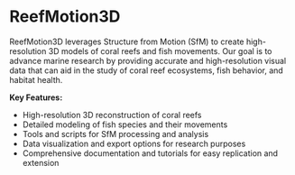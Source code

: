 # ReefMotion3D
ReefMotion3D leverages Structure from Motion (SfM) to create high-resolution 3D models of coral reefs and fish movements. Our goal is to advance marine research by providing accurate and high-resolution visual data that can aid in the study of coral reef ecosystems, fish behavior, and habitat health.

**Key Features:**

- High-resolution 3D reconstruction of coral reefs
- Detailed modeling of fish species and their movements
- Tools and scripts for SfM processing and analysis
- Data visualization and export options for research purposes
- Comprehensive documentation and tutorials for easy replication and extension

